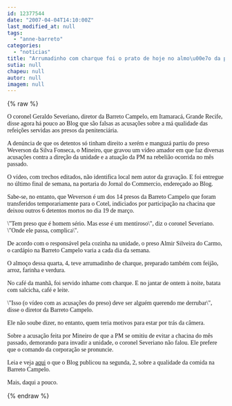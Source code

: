 ```yaml
---
id: 12377544
date: "2007-04-04T14:10:00Z"
last_modified_at: null
tags:
  - "anne-barreto"
categories:
  - "noticias"
title: "Arrumadinho com charque foi o prato de hoje no almo\u00e7o da penitenci\u00e1ria Barreto Campelo"
sutia: null
chapeu: null
autor: null
imagem: null
---
```

{% raw %}
<p><P><FONT face=Verdana>O coronel Geraldo Severiano, diretor da </FONT><FONT face=Verdana>Barreto Campelo, em Itamaracá, Grande Recife, disse agora há pouco ao Blog que são falsas as acusações sobre a má qualidade das </FONT><FONT face=Verdana>refeições servidas aos presos da </FONT><FONT face=Verdana>penitenciária.</FONT></P></p>
<p><P><FONT face=Verdana>A denúncia de que os detentos só tinham </FONT><FONT face=Verdana>direito a xerém e manguzá partiu do preso </FONT><FONT face=Verdana>Weverson da Silva Fonseca, o Mineiro, que </FONT><FONT face=Verdana>gravou um vídeo amador em que faz diversas acusações contra a direção da unidade e a </FONT><FONT face=Verdana>atuação da PM na rebelião ocorrida no mês </FONT><FONT face=Verdana>passado.</FONT></P></p>
<p><P><FONT face=Verdana>O vídeo, com trechos editados, não identifica </FONT><FONT face=Verdana>local nem autor da gravação. E foi entregue </FONT><FONT face=Verdana>no último final de semana, na portaria do </FONT><FONT face=Verdana>Jornal do Commercio, endereçado ao Blog.</FONT></P></p>
<p><P><FONT face=Verdana>Sabe-se, no entanto, que Weverson é um dos 14 p</FONT><FONT face=Verdana>resos da Barreto Campelo que foram </FONT><FONT face=Verdana>transferidos temporariamente para o Cotel, </FONT><FONT face=Verdana>indiciados por participação na chacina que </FONT><FONT face=Verdana>deixou outros 6 detentos mortos no dia 19 de março</FONT><FONT face=Verdana>.</FONT></P></p>
<p><P><FONT face=Verdana>\"Tem preso que é homem sério. Mas esse é um </FONT><FONT face=Verdana>mentiroso\", diz o coronel Severiano. \"Onde </FONT><FONT face=Verdana>ele passa, complica\".</FONT></P></p>
<p><P><FONT face=Verdana>De acordo com o responsável pela cozinha na </FONT><FONT face=Verdana>unidade, o preso Almir Silveira do Carmo, o </FONT><FONT face=Verdana>cardápio na Barreto Campelo varia a cada dia </FONT><FONT face=Verdana>da semana.</FONT></P></p>
<p><P><FONT face=Verdana>O almoço dessa quarta, 4, teve arrumadinho de c</FONT><FONT face=Verdana>harque, preparado também com feijão, arroz, </FONT><FONT face=Verdana>farinha e verdura.</FONT></P></p>
<p><P><FONT face=Verdana>No café da manhã, foi servido inhame com </FONT><FONT face=Verdana>charque. E no jantar de ontem à noite, batata </FONT><FONT face=Verdana>com salcicha, café e leite.</FONT></P></p>
<p><P><FONT face=Verdana>\"Isso (o vídeo com as acusações do preso) </FONT><FONT face=Verdana>deve ser alguém querendo me derrubar\", disse </FONT><FONT face=Verdana>o diretor da Barreto Campelo.</FONT></P></p>
<p><P><FONT face=Verdana>Ele não soube dizer, no entanto, quem teria </FONT><FONT face=Verdana>motivos para estar por trás da câmera.</FONT></P></p>
<p><P><FONT face=Verdana>Sobre a acusação feita por Mineiro de que a </FONT><FONT face=Verdana>PM se omitiu de evitar a chacina do mês </FONT><FONT face=Verdana>passado, demorando para invadir a unidade, o </FONT><FONT face=Verdana>coronel Severiano&nbsp;não falou. Ele prefere que o comando da corporação se pronuncie. </FONT></P></p>
<p><P><FONT face=Verdana>Leia e veja <A href=\"https://jc3.uol.com.br/blogs/blogdejamildo/2007/04/02/index.php#6585\">aqui</A> o que o Blog publicou na segunda, 2, sobre a qualidade da comida na Barreto Campel</FONT><FONT face=Verdana>o. </FONT></P></p>
<p><P><FONT face=Verdana>Mais, daqui a pouco.</FONT></P> </p>
{% endraw %}